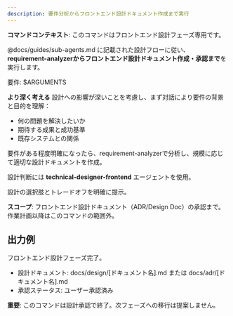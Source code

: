 ```yaml
---
description: 要件分析からフロントエンド設計ドキュメント作成まで実行
---
```


**コマンドコンテキスト**: このコマンドはフロントエンド設計フェーズ専用です。

@docs/guides/sub-agents.md に記載された設計フローに従い、**requirement-analyzerからフロントエンド設計ドキュメント作成・承認まで**を実行します。

要件: $ARGUMENTS

**より深く考える** 設計への影響が深いことを考慮し、まず対話により要件の背景と目的を理解：
- 何の問題を解決したいか
- 期待する成果と成功基準
- 既存システムとの関係

要件がある程度明確になったら、requirement-analyzerで分析し、規模に応じて適切な設計ドキュメントを作成。

設計判断には **technical-designer-frontend** エージェントを使用。

設計の選択肢とトレードオフを明確に提示。

**スコープ**: フロントエンド設計ドキュメント（ADR/Design Doc）の承認まで。作業計画以降はこのコマンドの範囲外。

## 出力例
フロントエンド設計フェーズ完了。
- 設計ドキュメント: docs/design/[ドキュメント名].md または docs/adr/[ドキュメント名].md
- 承認ステータス: ユーザー承認済み

**重要**: このコマンドは設計承認で終了。次フェーズへの移行は提案しません。
